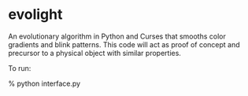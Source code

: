 evolight
========

An evolutionary algorithm in Python and Curses that smooths color gradients and blink patterns. 
This code will act as proof of concept and precursor to a physical object with similar properties.

To run:

% python interface.py
